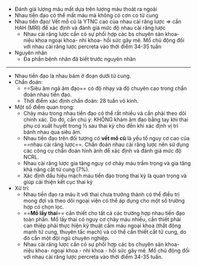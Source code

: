 - Đánh giá lượng máu mất dựa trên lượng máu thoát ra ngoài
- Nhau tiền đạo có thể mất máu mà không có cơn co tử cung
- Nhau tiền đạo/ Vết mỗ cũ là YTNC cao của nhau cài răng lược => cần HAH (MRI) để xác định và đánh giá mức độ nhau cài răng lược
	- Nhau cài răng lược cần có sự phối hợp các bs chuyên sản khoa- niệu khoa ngoại khoa- nhi khoa- hồi sức gây mê. Mổ chủ động đối với nhau cài răng lược percreta vào thời điểm 34-35 tuần
- Nguyên nhân
	- Đa phần bệnh nhân đã biết trước nguyên nhân

---

- Nhau tiền đạo là nhau bám ở đoạn dưới tử cung.  
- Chẩn đoán:  
	- ==Siêu âm ngả âm đạo== có độ nhạy và độ chuyên cao trong chẩn đoán nhau tiền đạo.  
	- Thời điểm xác định chẩn đoán: 28 tuần vô kinh.  
- Một số điểm quan trọng:  
	- Chảy máu trong nhau tiền đạo có thể rất nhiều và cần phải theo dõi chính xác. Do đó, cần chú ý: KHÔNG khám âm đạo bằng tay khi thai phụ có xuất huyết trong ½ sau thai kỳ cho đến khi xác định vị trí bánh nhau qua siêu âm.  
	- Nhau tiền đạo trên đối tượng có **vết mổ cũ** là yếu tố nguy cơ cao của ==nhau cài răng lược==. Chẩn đoán nhau cài răng lược nên sử dụng các công cụ chẩn đoán hình ảnh để xác định và đánh giá mức độ NCRL.  
	- Nhau cài răng lược gia tăng nguy cơ chảy máu trầm trọng và gia tăng khả năng cắt tử cung (7%). 
	- Xác định dấu hiệu mạch máu tiền đạo trong thai kỳ là quan trọng và giúp cải thiện kết cục thai kỳ
- Xử trí:  
	- Nhau tiền đạo ra máu ít với thai chưa trưởng thành có thể điều trị mong đợi và theo dõi ngoại viện có thể áp dụng cho một số trường hợp có chọn lọc. 
	- ==**Mổ lấy thai**== cần thiết cho tất cả các trường hợp nhau tiền đạo toàn phần. Mổ lấy thai có nguy cơ chảy máu nhiều, cần thiết phải can thiệp phải thực hiện kỹ thuật cầm máu ngoại khoa (thắt động mạnh tử cung, thuyên tắc mạch) và có thể cần thiết cắt tử cung, do đó cần một đội ngũ chuyên nghiệp.  
	- Nhau cài răng lược cần có sự phối hợp các bs chuyên sản khoa- niệu khoa- ngoại khoa - nhi khoa - hồi sức gây mê. Mổ chủ động đối với nhau cài răng lược percreta vào thời điểm 34-35 tuần.